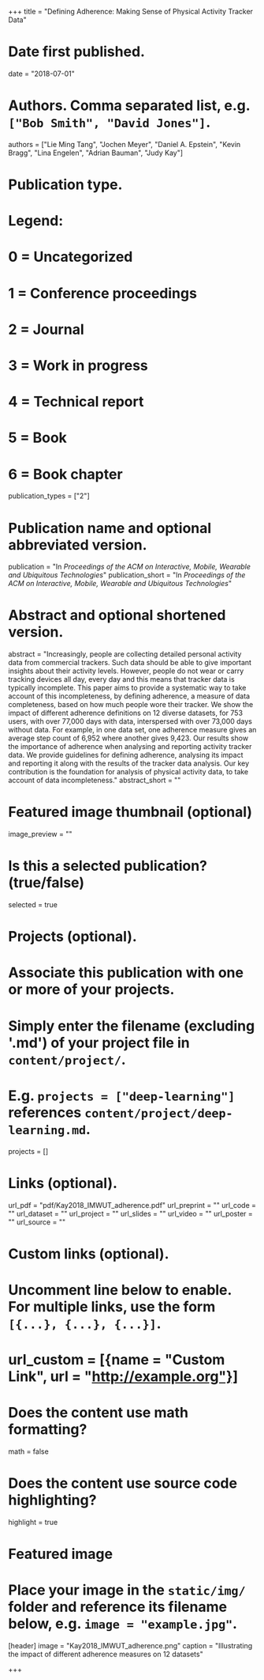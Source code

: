 +++
title = "Defining Adherence: Making Sense of Physical Activity Tracker Data"

# Date first published.
date = "2018-07-01"

# Authors. Comma separated list, e.g. `["Bob Smith", "David Jones"]`.
authors = ["Lie Ming Tang", "Jochen Meyer", "Daniel A. Epstein", "Kevin Bragg", "Lina Engelen", "Adrian Bauman", "Judy Kay"]

# Publication type.
# Legend:
# 0 = Uncategorized
# 1 = Conference proceedings
# 2 = Journal
# 3 = Work in progress
# 4 = Technical report
# 5 = Book
# 6 = Book chapter
publication_types = ["2"]

# Publication name and optional abbreviated version.
publication = "In *Proceedings of the ACM on Interactive, Mobile, Wearable and Ubiquitous Technologies*"
publication_short = "In *Proceedings of the ACM on Interactive, Mobile, Wearable and Ubiquitous Technologies*"

# Abstract and optional shortened version.
abstract = "Increasingly, people are collecting detailed personal activity data from commercial trackers. Such data should be able to give important insights about their activity levels. However, people do not wear or carry tracking devices all day, every day and this means that tracker data is typically incomplete. This paper aims to provide a systematic way to take account of this incompleteness, by defining adherence, a measure of data completeness, based on how much people wore their tracker. We show the impact of different adherence definitions on 12 diverse datasets, for 753 users, with over 77,000 days with data, interspersed with over 73,000 days without data. For example, in one data set, one adherence measure gives an average step count of 6,952 where another gives 9,423. Our results show the importance of adherence when analysing and reporting activity tracker data. We provide guidelines for defining adherence, analysing its impact and reporting it along with the results of the tracker data analysis. Our key contribution is the foundation for analysis of physical activity data, to take account of data incompleteness."
abstract_short = ""

# Featured image thumbnail (optional)
image_preview = ""

# Is this a selected publication? (true/false)
selected = true

# Projects (optional).
#   Associate this publication with one or more of your projects.
#   Simply enter the filename (excluding '.md') of your project file in `content/project/`.
#   E.g. `projects = ["deep-learning"]` references `content/project/deep-learning.md`.
projects = []

# Links (optional).
url_pdf = "pdf/Kay2018_IMWUT_adherence.pdf"
url_preprint = ""
url_code = ""
url_dataset = ""
url_project = ""
url_slides = ""
url_video = ""
url_poster = ""
url_source = ""

# Custom links (optional).
#   Uncomment line below to enable. For multiple links, use the form `[{...}, {...}, {...}]`.
# url_custom = [{name = "Custom Link", url = "http://example.org"}]

# Does the content use math formatting?
math = false

# Does the content use source code highlighting?
highlight = true

# Featured image
# Place your image in the `static/img/` folder and reference its filename below, e.g. `image = "example.jpg"`.
[header]
image = "Kay2018_IMWUT_adherence.png"
caption = "Illustrating the impact of different adherence measures on 12 datasets"

+++


